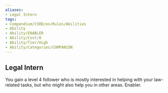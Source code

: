 ```yaml
---
aliases:
- Legal Intern
tags:
- Compendium/CSRD/en/Rules/Abilities
- Ability
- Ability/ENABLER
- Ability/Cost/0
- Ability/Tier/High
- Ability/Categories/COMPANION
---
```


  
## Legal Intern  
You gain a level 4 follower who is mostly interested in helping with your law-related tasks, but who might also help you in other areas. Enabler. 